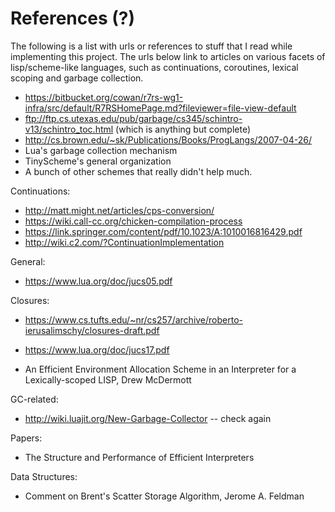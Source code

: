 # References (?)

The following is a list with urls or references to stuff that I read while
implementing this project. The urls below link to articles on various facets
of lisp/scheme-like languages, such as continuations, coroutines, lexical
scoping and garbage collection.

- https://bitbucket.org/cowan/r7rs-wg1-infra/src/default/R7RSHomePage.md?fileviewer=file-view-default
- ftp://ftp.cs.utexas.edu/pub/garbage/cs345/schintro-v13/schintro_toc.html
(which is anything but complete)
- http://cs.brown.edu/~sk/Publications/Books/ProgLangs/2007-04-26/
- Lua's garbage collection mechanism
- TinyScheme's general organization
- A bunch of other schemes that really didn't help much.

Continuations:

- http://matt.might.net/articles/cps-conversion/
- https://wiki.call-cc.org/chicken-compilation-process
- https://link.springer.com/content/pdf/10.1023/A:1010016816429.pdf
- http://wiki.c2.com/?ContinuationImplementation

General:

- https://www.lua.org/doc/jucs05.pdf

Closures:

- https://www.cs.tufts.edu/~nr/cs257/archive/roberto-ierusalimschy/closures-draft.pdf
- https://www.lua.org/doc/jucs17.pdf

- An Efficient Environment Allocation Scheme in an Interpreter for a Lexically-scoped LISP, Drew McDermott


GC-related:

- http://wiki.luajit.org/New-Garbage-Collector -- check again

Papers:

- The Structure and Performance of Efficient Interpreters

Data Structures:

- Comment on Brent's Scatter Storage Algorithm, Jerome A. Feldman